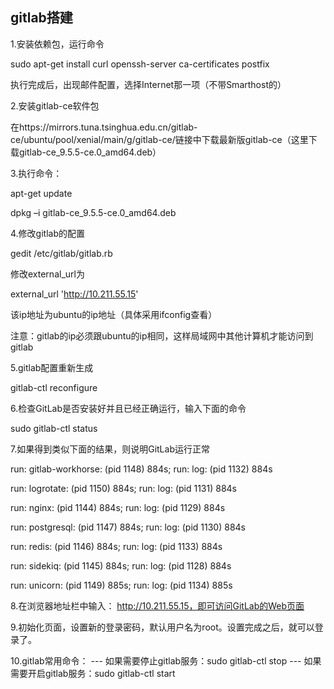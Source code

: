 ## gitlab搭建

1.安装依赖包，运行命令

sudo apt-get install curl openssh-server ca-certificates postfix

执行完成后，出现邮件配置，选择Internet那一项（不带Smarthost的）


2.安装gitlab-ce软件包

在https://mirrors.tuna.tsinghua.edu.cn/gitlab-ce/ubuntu/pool/xenial/main/g/gitlab-ce/链接中下载最新版gitlab-ce（这里下载gitlab-ce_9.5.5-ce.0_amd64.deb）


3.执行命令：

apt-get update

dpkg –i gitlab-ce_9.5.5-ce.0_amd64.deb


4.修改gitlab的配置

gedit /etc/gitlab/gitlab.rb

修改external_url为

external_url 'http://10.211.55.15'

该ip地址为ubuntu的ip地址（具体采用ifconfig查看）

注意：gitlab的ip必须跟ubuntu的ip相同，这样局域网中其他计算机才能访问到gitlab

 

5.gitlab配置重新生成

gitlab-ctl reconfigure


6.检查GitLab是否安装好并且已经正确运行，输入下面的命令

 sudo gitlab-ctl status

 

7.如果得到类似下面的结果，则说明GitLab运行正常

run: gitlab-workhorse: (pid 1148) 884s; run: log: (pid 1132) 884s  

run: logrotate: (pid 1150) 884s; run: log: (pid 1131) 884s 

run: nginx: (pid 1144) 884s; run: log: (pid 1129) 884s 

run: postgresql: (pid 1147) 884s; run: log: (pid 1130) 884s

run: redis: (pid 1146) 884s; run: log: (pid 1133) 884s 

run: sidekiq: (pid 1145) 884s; run: log: (pid 1128) 884s   

run: unicorn: (pid 1149) 885s; run: log: (pid 1134) 885s


8.在浏览器地址栏中输入： http://10.211.55.15，即可访问GitLab的Web页面

9.初始化页面，设置新的登录密码，默认用户名为root。设置完成之后，就可以登录了。

10.gitlab常用命令：
 --- 如果需要停止gitlab服务：sudo gitlab-ctl stop
 --- 如果需要开启gitlab服务：sudo gitlab-ctl start



